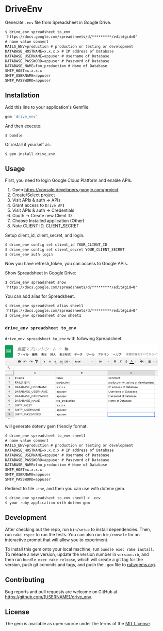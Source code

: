 # DriveEnv

Generate `.env` file from Spreadsheet in Google Drive.

```
$ drive_env spreadsheet to_env 'https://docs.google.com/spreadsheets/d/*********/edit#gid=0'
# name value comment
RAILS_ENV=production # production or testing or development
DATABASE_HOSTNAME=x.x.x.x # IP address of Database
DATABASE_USERNAME=appuser # Username of Database
DATABASE_PASSWORD=appuser # Password of Database
DATABASE_NAME=foo_production # Name of Database
SMTP_HOST=x.x.x.x
SMTP_USERNAME=appuser
SMTP_PASSWORD=appuser
```

## Installation

Add this line to your application's Gemfile:

```ruby
gem 'drive_env'
```

And then execute:

    $ bundle

Or install it yourself as:

    $ gem install drive_env

## Usage

First, you need to login Google Cloud Platform and enable APIs.

1. Open https://console.developers.google.com/project
2. Create/Select project
3. Visit APIs & auth -> APIs
4. Grant access to `Drive API`
5. Visit APIs & auth -> Credentials
6. Oauth -> Create new Client ID
7. Choose Installed application (Other)
8. Note CLIENT ID, CLIENT_SECRET

Setup client_id, client_secret, and login.

```
$ drive_env config set client_id YOUR_CLIENT_ID
$ drive_env config set client_secret YOUR_CLIENT_SECRET
$ drive_env auth login
```

Now you have refresh_token, you can access to Google APIs.

Show Spreadsheet in Google Drive:

```
$ drive_env spreadsheet show 'https://docs.google.com/spreadsheets/d/*********/edit#gid=0'
```

You can add alias for Spreadsheet.

```
$ drive_env spreadsheet alias sheet1 'https://docs.google.com/spreadsheets/d/*********/edit#gid=0'
$ drive_env spreadsheet show sheet1
```

### `drive_env spreadsheet to_env`

`drive_env spreadsheet to_env` with following Spreadsheet

![Spreadsheet](spreadsheet.png)

will generate dotenv gem friendly format.

```
$ drive_env spreadsheet to_env sheet1
# name value comment
RAILS_ENV=production # production or testing or development
DATABASE_HOSTNAME=x.x.x.x # IP address of Database
DATABASE_USERNAME=appuser # Username of Database
DATABASE_PASSWORD=appuser # Password of Database
DATABASE_NAME=foo_production # Name of Database
SMTP_HOST=x.x.x.x
SMTP_USERNAME=appuser
SMTP_PASSWORD=appuser
```

Redirect to file `.env`, and then you can use with dotenv gem.

```
$ drive_env spreadsheet to_env sheet1 > .env
$ your-ruby-application-with-dotenv-gem
```

## Development

After checking out the repo, run `bin/setup` to install dependencies. Then, run `rake rspec` to run the tests. You can also run `bin/console` for an interactive prompt that will allow you to experiment.

To install this gem onto your local machine, run `bundle exec rake install`. To release a new version, update the version number in `version.rb`, and then run `bundle exec rake release`, which will create a git tag for the version, push git commits and tags, and push the `.gem` file to [rubygems.org](https://rubygems.org).

## Contributing

Bug reports and pull requests are welcome on GitHub at https://github.com/[USERNAME]/drive_env.


## License

The gem is available as open source under the terms of the [MIT License](http://opensource.org/licenses/MIT).

